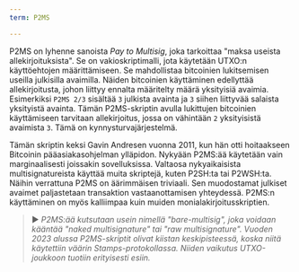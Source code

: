 ```yaml
---
term: P2MS

---
```

P2MS on lyhenne sanoista *Pay to Multisig*, joka tarkoittaa "maksa useista allekirjoituksista". Se on vakioskriptimalli, jota käytetään UTXO:n käyttöehtojen määrittämiseen. Se mahdollistaa bitcoinien lukitsemisen useilla julkisilla avaimilla. Näiden bitcoinien käyttäminen edellyttää allekirjoitusta, johon liittyy ennalta määritelty määrä yksityisiä avaimia. Esimerkiksi `P2MS 2/3` sisältää `3` julkista avainta ja `3` siihen liittyvää salaista yksityistä avainta. Tämän P2MS-skriptin avulla lukittujen bitcoinien käyttämiseen tarvitaan allekirjoitus, jossa on vähintään `2` yksityisistä avaimista `3`. Tämä on kynnysturvajärjestelmä.

Tämän skriptin keksi Gavin Andresen vuonna 2011, kun hän otti hoitaakseen Bitcoinin pääasiakasohjelman ylläpidon. Nykyään P2MS:ää käytetään vain marginaalisesti joissakin sovelluksissa. Valtaosa nykyaikaisista multisignatureista käyttää muita skriptejä, kuten P2SH:ta tai P2WSH:ta. Näihin verrattuna P2MS on äärimmäisen triviaali. Sen muodostamat julkiset avaimet paljastetaan transaktion vastaanottamisen yhteydessä. P2MS:n käyttäminen on myös kalliimpaa kuin muiden monialakirjoitusskriptien.

> ► *P2MS:ää kutsutaan usein nimellä "bare-multisig", joka voidaan kääntää "naked multisignature" tai "raw multisignature". Vuoden 2023 alussa P2MS-skriptit olivat kiistan keskipisteessä, koska niitä käytettiin väärin Stamps-protokollassa. Niiden vaikutus UTXO-joukkoon tuotiin erityisesti esiin.*